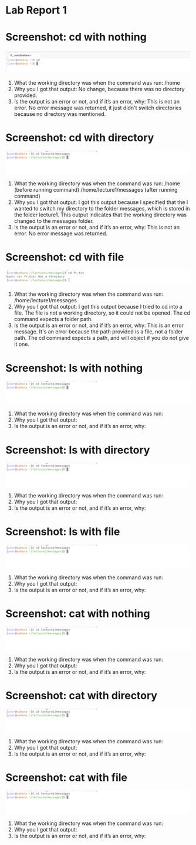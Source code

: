 # Lab Report 1

# Screenshot: cd with nothing
![Image](cd_none.png)

1. What the working directory was when the command was run: /home
2. Why you I got that output: No change, because there was no directory provided.
3. Is the output is an error or not, and if it’s an error, why: This is not an error. No error message was returned, it just didn't switch directories because no directory was mentioned.

# Screenshot: cd with directory
![cd_directory](cd_directory.png)

1. What the working directory was when the command was run: /home (before running command) /home/lecture1/messages (after running command)
2. Why you I got that output: I got this output because I specified that the I wanted to switch my directory to the folder messages, which is stored in the folder lecture1. This output indicates that the working directory was changed to the messages folder.
3. Is the output is an error or not, and if it’s an error, why: This is not an error. No error message was returned.

# Screenshot: cd with file
![Image](cd_text.png)

1. What the working directory was when the command was run: /home/lecture1/messages
2. Why you I got that output: I got this output because I tried to cd into a file. The file is not a working directory, so it could not be opened. The cd command expects a folder path.
3. Is the output is an error or not, and if it’s an error, why: This is an error message. It's an error because the path provided is a file, not a folder path. The cd command expects a path, and will object if you do not give it one.

# Screenshot: ls with nothing
![cd_directory](cd_directory.png)
1. What the working directory was when the command was run: 
2. Why you I got that output: 
3. Is the output is an error or not, and if it’s an error, why: 

# Screenshot: ls with directory
![cd_directory](cd_directory.png)
1. What the working directory was when the command was run: 
2. Why you I got that output: 
3. Is the output is an error or not, and if it’s an error, why:
   
# Screenshot: ls with file
![cd_directory](cd_directory.png)
1. What the working directory was when the command was run: 
2. Why you I got that output: 
3. Is the output is an error or not, and if it’s an error, why:

# Screenshot: cat with nothing
![cd_directory](cd_directory.png)
1. What the working directory was when the command was run: 
2. Why you I got that output: 
3. Is the output is an error or not, and if it’s an error, why: 

# Screenshot: cat with directory
![cd_directory](cd_directory.png)
1. What the working directory was when the command was run: 
2. Why you I got that output: 
3. Is the output is an error or not, and if it’s an error, why:
   
# Screenshot: cat with file
![cd_directory](cd_directory.png)
1. What the working directory was when the command was run: 
2. Why you I got that output: 
3. Is the output is an error or not, and if it’s an error, why:


